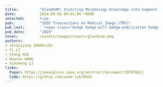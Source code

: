 ```yaml
---
title:          "GlandSAM: Injecting Morphology Knowledge into Segment Anything Model for Label-free Gland Segmentation"
date:           2024-09-05 00:01:00 +0800
selected:       true
pub:            "IEEE Transactions on Medical Image (TMI)"
pub_last:       ' <span class="badge badge-pill badge-publication badge-success">Segmentation</span>'
pub_date:       "2024"
cover:          /assets/images/covers/glandsam.png
authors:
- <b>Qixiang ZHANG</b>
- Yi LI
- Cheng XUE
- Haonan WANG
- Xiaomeng LI
links:
  Paper: https://ieeexplore.ieee.org/abstract/document/10707661/
  Code: https://github.com/xmed-lab/MSSG
---
```

